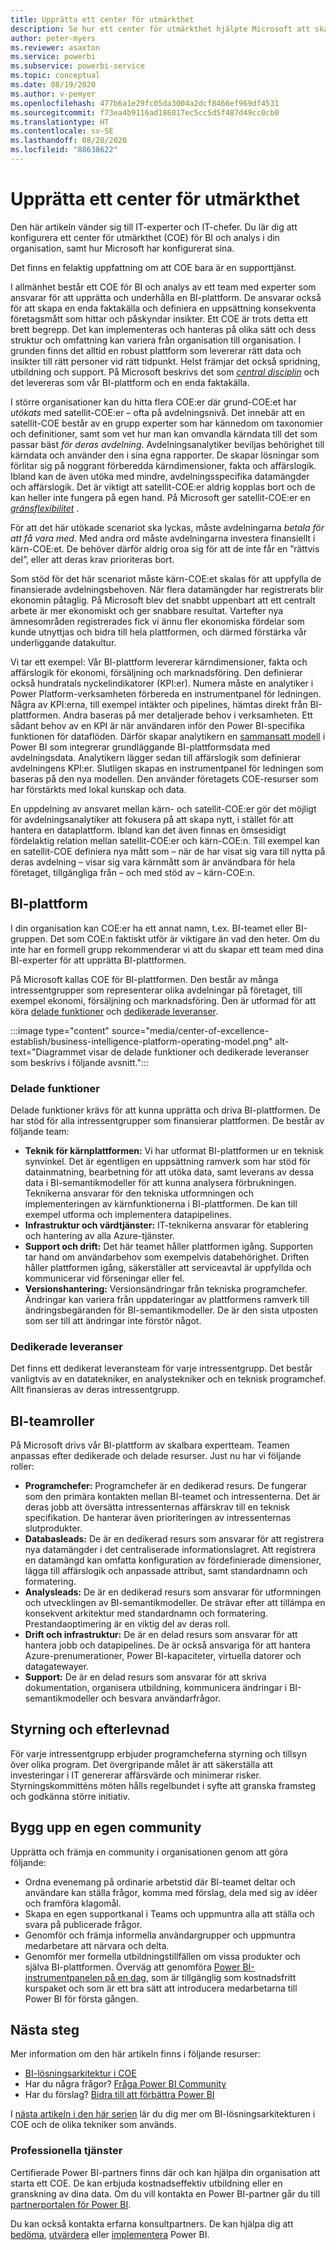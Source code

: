 ```yaml
---
title: Upprätta ett center för utmärkthet
description: Se hur ett center för utmärkthet hjälpte Microsoft att skapa en standardiserad analys- och dataplattform som låser upp insikter med rätt driftsmodell, med ett engagemang från intressenter, samt delade och dedikerade investeringar.
author: peter-myers
ms.reviewer: asaxton
ms.service: powerbi
ms.subservice: powerbi-service
ms.topic: conceptual
ms.date: 08/19/2020
ms.author: v-pemyer
ms.openlocfilehash: 477b6a1e29fc05da3004a2dcf8466ef969df4531
ms.sourcegitcommit: f73ea4b9116ad186817ec5cc5d5f487d49cc0cb0
ms.translationtype: HT
ms.contentlocale: sv-SE
ms.lasthandoff: 08/20/2020
ms.locfileid: "88638622"
---
```

# <a name="establish-a-center-of-excellence"></a>Upprätta ett center för utmärkthet

Den här artikeln vänder sig till IT-experter och IT-chefer. Du lär dig att konfigurera ett center för utmärkthet (COE) för BI och analys i din organisation, samt hur Microsoft har konfigurerat sina.

Det finns en felaktig uppfattning om att COE bara är en supporttjänst.

I allmänhet består ett COE för BI och analys av ett team med experter som ansvarar för att upprätta och underhålla en BI-plattform. De ansvarar också för att skapa en enda faktakälla och definiera en uppsättning konsekventa företagsmått som hittar och påskyndar insikter. Ett COE är trots detta ett brett begrepp. Det kan implementeras och hanteras på olika sätt och dess struktur och omfattning kan variera från organisation till organisation. I grunden finns det alltid en robust plattform som levererar rätt data och insikter till rätt personer vid rätt tidpunkt. Helst främjar det också spridning, utbildning och support. På Microsoft beskrivs det som _[central disciplin](center-of-excellence-microsoft-business-intelligence-transformation.md#discipline-at-the-core)_ och det levereras som vår BI-plattform och en enda faktakälla.

I större organisationer kan du hitta flera COE:er där grund-COE:et har _utökats_ med satellit-COE:er – ofta på avdelningsnivå. Det innebär att en satellit-COE består av en grupp experter som har kännedom om taxonomier och definitioner, samt som vet hur man kan omvandla kärndata till det som passar bäst _för deras avdelning_. Avdelningsanalytiker beviljas behörighet till kärndata och använder den i sina egna rapporter. De skapar lösningar som förlitar sig på noggrant förberedda kärndimensioner, fakta och affärslogik. Ibland kan de även utöka med mindre, avdelningsspecifika datamängder och affärslogik. Det är viktigt att satellit-COE:er aldrig kopplas bort och de kan heller inte fungera på egen hand. På Microsoft ger satellit-COE:er en _[gränsflexibilitet](center-of-excellence-microsoft-business-intelligence-transformation.md#flexibility-at-the-edge)_ .

För att det här utökade scenariot ska lyckas, måste avdelningarna _betala för att få vara med_. Med andra ord måste avdelningarna investera finansiellt i kärn-COE:et. De behöver därför aldrig oroa sig för att de inte får en ”rättvis del”, eller att deras krav prioriteras bort.

Som stöd för det här scenariot måste kärn-COE:et skalas för att uppfylla de finansierade avdelningsbehoven. När flera datamängder har registrerats blir ekonomin påtaglig. På Microsoft blev det snabbt uppenbart att ett centralt arbete är mer ekonomiskt och ger snabbare resultat. Vartefter nya ämnesområden registrerades fick vi ännu fler ekonomiska fördelar som kunde utnyttjas och bidra till hela plattformen, och därmed förstärka vår underliggande datakultur.

Vi tar ett exempel: Vår BI-plattform levererar kärndimensioner, fakta och affärslogik för ekonomi, försäljning och marknadsföring. Den definierar också hundratals nyckelindikatorer (KPI:er). Numera måste en analytiker i Power Platform-verksamheten förbereda en instrumentpanel för ledningen. Några av KPI:erna, till exempel intäkter och pipelines, hämtas direkt från BI-plattformen. Andra baseras på mer detaljerade behov i verksamheten. Ett sådant behov av en KPI är när användaren inför den Power BI-specifika funktionen för dataflöden. Därför skapar analytikern en [sammansatt modell](composite-model-guidance.md) i Power BI som integrerar grundläggande BI-plattformsdata med avdelningsdata. Analytikern lägger sedan till affärslogik som definierar avdelningens KPI:er. Slutligen skapas en instrumentpanel för ledningen som baseras på den nya modellen. Den använder företagets COE-resurser som har förstärkts med lokal kunskap och data.

En uppdelning av ansvaret mellan kärn- och satellit-COE:er gör det möjligt för avdelningsanalytiker att fokusera på att skapa nytt, i stället för att hantera en dataplattform. Ibland kan det även finnas en ömsesidigt fördelaktig relation mellan satellit-COE:er och kärn-COE:n. Till exempel kan en satellit-COE definiera nya mått som – när de har visat sig vara till nytta på deras avdelning – visar sig vara kärnmått som är användbara för hela företaget, tillgängliga från – och med stöd av – kärn-COE:n.

## <a name="bi-platform"></a>BI-plattform

I din organisation kan COE:er ha ett annat namn, t.ex. BI-teamet eller BI-gruppen. Det som COE:n faktiskt utför är viktigare än vad den heter. Om du inte har en formell grupp rekommenderar vi att du skapar ett team med dina BI-experter för att upprätta BI-plattformen.

På Microsoft kallas COE för BI-plattformen. Den består av många intressentgrupper som representerar olika avdelningar på företaget, till exempel ekonomi, försäljning och marknadsföring. Den är utformad för att köra [delade funktioner](#shared-capabilities) och [dedikerade leveranser](#dedicated-deliveries).

:::image type="content" source="media/center-of-excellence-establish/business-intelligence-platform-operating-model.png" alt-text="Diagrammet visar de delade funktioner och dedikerade leveranser som beskrivs i följande avsnitt.":::

### <a name="shared-capabilities"></a>Delade funktioner

Delade funktioner krävs för att kunna upprätta och driva BI-plattformen. De har stöd för alla intressentgrupper som finansierar plattformen. De består av följande team:

- **Teknik för kärnplattformen:** Vi har utformat BI-plattformen ur en teknisk synvinkel. Det är egentligen en uppsättning ramverk som har stöd för datainmatning, bearbetning för att utöka data, samt leverans av dessa data i BI-semantikmodeller för att kunna analysera förbrukningen. Teknikerna ansvarar för den tekniska utformningen och implementeringen av kärnfunktionerna i BI-plattformen. De kan till exempel utforma och implementera datapipelines.
- **Infrastruktur och värdtjänster:** IT-teknikerna ansvarar för etablering och hantering av alla Azure-tjänster.
- **Support och drift:** Det här teamet håller plattformen igång. Supporten tar hand om användarbehov som exempelvis databehörighet. Driften håller plattformen igång, säkerställer att serviceavtal är uppfyllda och kommunicerar vid förseningar eller fel.
- **Versionshantering:** Versionsändringar från tekniska programchefer. Ändringar kan variera från uppdateringar av plattformens ramverk till ändringsbegäranden för BI-semantikmodeller. De är den sista utposten som ser till att ändringar inte förstör något.

### <a name="dedicated-deliveries"></a>Dedikerade leveranser

Det finns ett dedikerat leveransteam för varje intressentgrupp. Det består vanligtvis av en datatekniker, en analystekniker och en teknisk programchef. Allt finansieras av deras intressentgrupp.

## <a name="bi-team-roles"></a>BI-teamroller

På Microsoft drivs vår BI-plattform av skalbara expertteam. Teamen anpassas efter dedikerade och delade resurser. Just nu har vi följande roller:

- **Programchefer:** Programchefer är en dedikerad resurs. De fungerar som den primära kontakten mellan BI-teamet och intressenterna. Det är deras jobb att översätta intressenternas affärskrav till en teknisk specifikation. De hanterar även prioriteringen av intressenternas slutprodukter.
- **Databasleads:** De är en dedikerad resurs som ansvarar för att registrera nya datamängder i det centraliserade informationslagret. Att registrera en datamängd kan omfatta konfiguration av fördefinierade dimensioner, lägga till affärslogik och anpassade attribut, samt standardnamn och formatering.
- **Analysleads:** De är en dedikerad resurs som ansvarar för utformningen och utvecklingen av BI-semantikmodeller. De strävar efter att tillämpa en konsekvent arkitektur med standardnamn och formatering. Prestandaoptimering är en viktig del av deras roll.
- **Drift och infrastruktur:** De är en delad resurs som ansvarar för att hantera jobb och datapipelines. De är också ansvariga för att hantera Azure-prenumerationer, Power BI-kapaciteter, virtuella datorer och datagatewayer.
- **Support:** De är en delad resurs som ansvarar för att skriva dokumentation, organisera utbildning, kommunicera ändringar i BI-semantikmodeller och besvara användarfrågor.

## <a name="governance-and-compliance"></a>Styrning och efterlevnad

För varje intressentgrupp erbjuder programcheferna styrning och tillsyn över olika program. Det övergripande målet är att säkerställa att investeringar i IT genererar affärsvärde och minimerar risker. Styrningskommitténs möten hålls regelbundet i syfte att granska framsteg och godkänna större initiativ.

## <a name="grow-your-own-community"></a>Bygg upp en egen community

Upprätta och främja en community i organisationen genom att göra följande:

- Ordna evenemang på ordinarie arbetstid där BI-teamet deltar och användare kan ställa frågor, komma med förslag, dela med sig av idéer och framföra klagomål.
- Skapa en egen supportkanal i Teams och uppmuntra alla att ställa och svara på publicerade frågor.
- Genomför och främja informella användargrupper och uppmuntra medarbetare att närvara och delta.
- Genomför mer formella utbildningstillfällen om vissa produkter och själva BI-plattformen. Överväg att genomföra [Power BI-instrumentpanelen på en dag](https://powerbi.microsoft.com/diad/), som är tillgänglig som kostnadsfritt kurspaket och som är ett bra sätt att introducera medarbetarna till Power BI för första gången.

## <a name="next-steps"></a>Nästa steg

Mer information om den här artikeln finns i följande resurser:

- [BI-lösningsarkitektur i COE](center-of-excellence-business-intelligence-solution-architecture.md)
- Har du några frågor? [Fråga Power BI Community](https://community.powerbi.com/)
- Har du förslag? [Bidra till att förbättra Power BI](https://ideas.powerbi.com/)

I [nästa artikeln i den här serien](center-of-excellence-business-intelligence-solution-architecture.md) lär du dig mer om BI-lösningsarkitekturen i COE och de olika tekniker som används.

### <a name="professional-services"></a>Professionella tjänster

Certifierade Power BI-partners finns där och kan hjälpa din organisation att starta ett COE. De kan erbjuda kostnadseffektiv utbildning eller en granskning av dina data. Om du vill kontakta en Power BI-partner går du till [partnerportalen för Power BI](https://powerbi.microsoft.com/partners/).

Du kan också kontakta erfarna konsultpartners. De kan hjälpa dig att [bedöma](https://appsource.microsoft.com/marketplace/consulting-services?product=power-bi&serviceType=assessment&country=ALL&region=ALL), [utvärdera](https://appsource.microsoft.com/marketplace/consulting-services?product=power-bi&serviceType=proof-of-concept&country=ALL&region=ALL) eller [implementera](https://appsource.microsoft.com/marketplace/consulting-services?product=power-bi&serviceType=implementation&country=ALL&region=ALL&page=1) Power BI.
